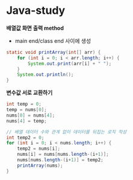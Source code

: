 # Java-study
**배열값 화면 출력 method**
- main end/class end 사이에 생성
```java
static void printArray(int[] arr) {
	for (int i = 0; i < arr.length; i++) {
		System.out.print(arr[i] + " ");
	}
	System.out.println();
}
```

**변수값 서로 교환하기**
```java
int temp = 0;
temp = nums[0];
nums[0] = nums[4];
nums[4] = temp;
```
```java
// 배열 데이터 수와 관계 없이 데이터를 뒤집는 로직 작성
int temp2 = 0;
for (int i = 0; i < nums.length; i++) {
	temp2 = nums[i];
	nums[i] = nums[nums.length-(i+1)];
	nums[nums.length-(i+1)] = temp2;
	printArray(nums);
}

```

